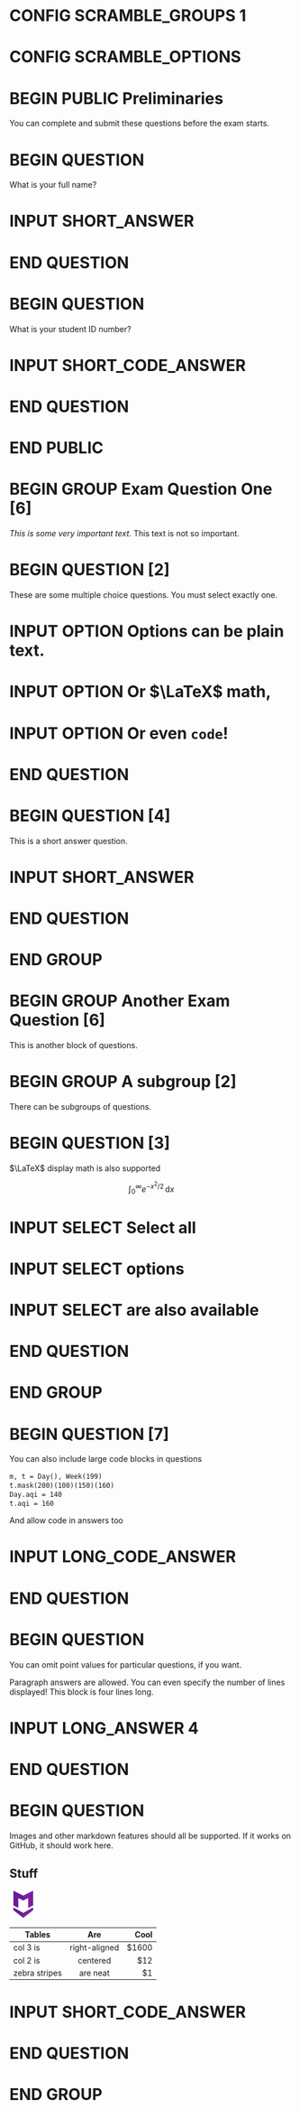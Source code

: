 # CONFIG SCRAMBLE_GROUPS 1

# CONFIG SCRAMBLE_OPTIONS

# BEGIN PUBLIC Preliminaries

You can complete and submit these questions before the exam starts.

# BEGIN QUESTION

What is your full name?

# INPUT SHORT_ANSWER

# END QUESTION

# BEGIN QUESTION

What is your student ID number?

# INPUT SHORT_CODE_ANSWER

# END QUESTION

# END PUBLIC

# BEGIN GROUP Exam Question One [6]

_This is some very important text_. This text is not so important.

# BEGIN QUESTION [2]

These are some multiple choice questions. You must select exactly one.

# INPUT OPTION Options can be plain text.

# INPUT OPTION Or $\LaTeX$ math,

# INPUT OPTION Or even `code`!

# END QUESTION

# BEGIN QUESTION [4]

This is a short answer question.

# INPUT SHORT_ANSWER

# END QUESTION

# END GROUP

# BEGIN GROUP Another Exam Question [6]

This is another block of questions.

# BEGIN GROUP A subgroup [2]

There can be subgroups of questions.

# BEGIN QUESTION [3]

$\LaTeX$ display math is also supported

$$
    \int_{0}^\infty e^{-x^2 / 2} \, \mathrm{d}x
$$

# INPUT SELECT Select all

# INPUT SELECT options

# INPUT SELECT are also available

# END QUESTION

# END GROUP

# BEGIN QUESTION [7]

You can also include large code blocks in questions

```
m, t = Day(), Week(199)
t.mask(200)(100)(150)(160)
Day.aqi = 140
t.aqi = 160
```

And allow code in answers too

# INPUT LONG_CODE_ANSWER

# END QUESTION

# BEGIN QUESTION

You can omit point values for particular questions, if you want.

Paragraph answers are allowed. You can even specify the number of lines displayed! This block is four lines long.

# INPUT LONG_ANSWER 4

# END QUESTION

# BEGIN QUESTION

Images and other markdown features should all be supported. If it works on GitHub, it should work here.

## Stuff

![](https://github.com/adam-p/markdown-here/raw/master/src/common/images/icon48.png "Logo Title Text 1")

| Tables        |      Are      |   Cool |
| ------------- | :-----------: | -----: |
| col 3 is      | right-aligned | \$1600 |
| col 2 is      |   centered    |   \$12 |
| zebra stripes |   are neat    |    \$1 |

# INPUT SHORT_CODE_ANSWER

# END QUESTION

# END GROUP
